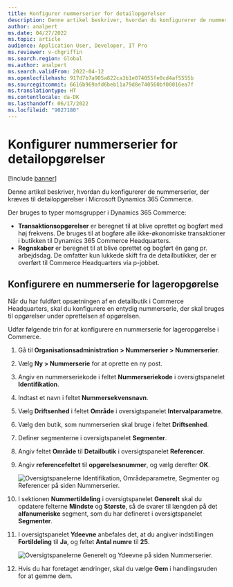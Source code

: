 ```yaml
---
title: Konfigurer nummerserier for detailopgørelser
description: Denne artikel beskriver, hvordan du konfigurerer de nummerserier, der kræves til detailopgørelser i Microsoft Dynamics 365 Commerce.
author: analpert
ms.date: 04/27/2022
ms.topic: article
audience: Application User, Developer, IT Pro
ms.reviewer: v-chgriffin
ms.search.region: Global
ms.author: analpert
ms.search.validFrom: 2022-04-12
ms.openlocfilehash: 917d7b7a905a822ca3b1e074055fe0cd4af5555b
ms.sourcegitcommit: 6616b969afd6beb11a79d8e740560bf00016ea7f
ms.translationtype: HT
ms.contentlocale: da-DK
ms.lasthandoff: 06/17/2022
ms.locfileid: "9027180"
---
```

# <a name="set-up-number-sequences-for-retail-statements"></a>Konfigurer nummerserier for detailopgørelser

[!include [banner](includes/banner.md)]

Denne artikel beskriver, hvordan du konfigurerer de nummerserier, der kræves til detailopgørelser i Microsoft Dynamics 365 Commerce.

Der bruges to typer momsgrupper i Dynamics 365 Commerce: 

- **Transaktionsopgørelser** er beregnet til at blive oprettet og bogført med høj frekvens. De bruges til at bogføre alle ikke-økonomiske transaktioner i butikken til Dynamics 365 Commerce Headquarters. 
- **Regnskaber** er beregnet til at blive oprettet og bogført én gang pr. arbejdsdag. De omfatter kun lukkede skift fra de detailbutikker, der er overført til Commerce Headquarters via p-jobbet.

## <a name="configure-a-number-sequence-for-statement-posting"></a>Konfigurere en nummerserie for lageropgørelse

Når du har fuldført opsætningen af en detailbutik i Commerce Headquarters, skal du konfigurere en entydig nummerserie, der skal bruges til opgørelser under oprettelsen af opgørelsen.

Udfør følgende trin for at konfigurere en nummerserie for lageropgørelse i Commerce.

1. Gå til **Organisationsadministration \> Nummerserier \> Nummerserier**.
1. Vælg **Ny \> Nummerserie** for at oprette en ny post.
1. Angiv en nummerseriekode i feltet **Nummerseriekode** i oversigtspanelet **Identifikation**.
1. Indtast et navn i feltet **Nummersekvensnavn**.
1. Vælg **Driftsenhed** i feltet **Område** i oversigtspanelet **Intervalparametre**.
1. Vælg den butik, som nummerserien skal bruge i feltet **Driftsenhed**.
1. Definer segmenterne i oversigtspanelet **Segmenter**.
1. Angiv feltet **Område** til **Detailbutik** i oversigtspanelet **Referencer**.
1. Angiv **referencefeltet** til **opgørelsesnummer**, og vælg derefter **OK**.

    ![Oversigtspanelerne Identifikation, Områdeparametre, Segmenter og Referencer på siden Nummerserier.](media/retail-statements-num-seq-setup-01.png)

1. I sektionen **Nummertildeling** i oversigtspanelet **Generelt** skal du opdatere felterne **Mindste** og **Største**, så de svarer til længden på det **alfanumeriske** segment, som du har defineret i oversigtspanelet **Segmenter**.
1. I oversigtspanelet **Ydeevne** anbefales det, at du angiver indstillingen **Fortildeling** til **Ja**, og feltet **Antal numre** til **25**.

    ![Oversigtspanelerne Generelt og Ydeevne på siden Nummerserier.](media/retail-statements-num-seq-setup-02.png)

1. Hvis du har foretaget ændringer, skal du vælge **Gem** i handlingsruden for at gemme dem.

